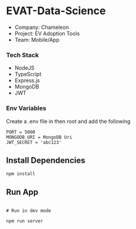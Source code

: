 # EVAT-Data-Science
- Company: Chameleon
- Project: EV Adoption Tools
- Team: Mobile/App

### Tech Stack
- NodeJS
- TypeScript
- Express.js
- MongoDB
- JWT

### Env Variables

Create a .env file in then root and add the following

```
PORT = 5000
MONGODB_URI = MongoDB Uri
JWT_SECRET = 'abc123'
```

## Install Dependencies

```
npm install

```

## Run App

```

# Run in dev mode

npm run server

```